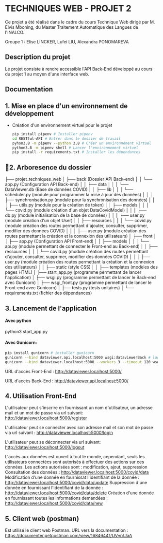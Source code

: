 # TECHNIQUES WEB - PROJET 2

Ce projet a été réalisé dans le cadre du cours Technique Web dirigé par M. Elvis Mboning, du Master Traitement Automatique des Langues de l'INALCO.

Groupe 1 : Elise LINCKER, Lufei LIU, Alexandra PONOMAREVA

## Description du projet

Le projet consiste à rendre accessible l'API Back-End développé au cours du projet 1 au moyen d'une interface web. 

## Documentation

## 1. Mise en place d'un environnement de développement

- Création d'un environnement virtuel pour le projet

  ```bash
  pip install pipenv # Installer pipenv
  cd RESTful-API # Entrer dans le dossier de travail
  pyhon3.8 -m pipenv --python 3.8 # Créer un environnement virtuel
  python3.8 -m pipenv shell # Lancer l'environnement virtuel
  pip install -r requirements.txt # Installer les dépendances
  ```

## 2. Arboresence du dossier

├── projet_techniques_web
│   ├── back (Dossier API Back-end)
│   │   └── app.py (Configuration API Back-end)
│   │   ├── data
│   │   │   └── DataViewer.db (Base de données COVID)
│   │   ├── lib
│   │   │   └── scheduler.py (module pour programmer la mise à jour des données)
│   │   │   ├── synchronisation.py (module pour la synchronisation des données)
│   │   │   ├── utils.py (module pour la création de token)
│   │   ├── models
│   │   │   └── covid.py (module création d'un objet DataCovidModel)
│   │   │   ├── db.py (module initialisation de la base de données)
│   │   │   ├── user.py (module création d'un objet User)
│   │   ├── resources
│   │   │   └── covid.py (module création des routes permettant d'ajouter, consulter, supprimer, modifier des données COVID)
│   │   │   ├── user.py (module création des routes permettant la création et la connexion des utilisateurs)
│   ├── front
│   │   ├── app.py  (Configuration API Front-end)
│   │   ├── models
│   │   │   └── api.py (module permettant de connecter le Front-end au Back-end)
│   │   ├── ressources
│   │   │   └── covid.py (module création des routes permettant d'ajouter, consulter, supprimer, modifier des données COVID)
│   │   │   ├── user.py (module création des routes permettant la création et la connexion des utilisateurs)
│   │   ├── static (style CSS)
│   │   ├── templates (modèles des pages HTML)
│   ├── start_app.py (programme permettant de lancer l'application)
│   ├── wsgi.py (programme permettant de lancer le Back-end avec Gunicorn)
│   ├── wsgi_front.py (programme permettant de lancer le Front-end avec Gunicorn)
│   ├── tests.py (tests unitaires)
│   └── requirements.txt (fichier des dépendances)

## 3. Lancement de l'application

#### Avec python

python3 start_app.py

#### Avec Gunicorn:

```bash
pip install gunicorn # installer gunicorn
gunicorn --bind dataviewer.api.localhost:5000 wsgi:dataviewerBack # lancer le Back-End sur gunicorn
gunicorn --bind dataviewer.localhost:5000 --workers 3 --timeout 120 wsgi_front:dataviewerFront # lancer le Front-End sur gunicorn
```

URL d'accès Front-End :
http://dataviewer.localhost:5000/

URL d'accès Back-End :
http://dataviewer.api.localhost:5000/



## 4. Utilisation Front-End

L'utilisateur peut s'inscrire en fournissant un nom d'utilisateur, un adresse mail et un mot de passe via url suivant:
http://dataviewer.localhost:5000/register

L'utilisateur peut se connecter avec son adresse mail et son mot de passe via url suivant :
http://dataviewer.localhost:5000/login

L'utilisateur peut se déconnecter via url suivant:
http://dataviewer.localhost:5000/logout

L'accès aux données est ouvert à tout le monde, cependant, seuls les utilisateurs connectécs sont autorisés à effectuer des actions sur ces données. Les actions autorisées sont : modification, ajout, suppression
Consultation des données : http://dataviewer.localhost:5000/covid/data
Modification d'une donnée en fournissat l'identifiant de la donnée : http://dataviewer.localhost:5000/covid/data/update
Suppression d'une donnée en fournissant l'identifiant de la donnée : http://dataviewer.localhost:5000/covid/data/delete
Création d'une donnée en fournissant toutes les informations demandées : http://dataviewer.localhost:5000/covid/data/new

## 5. Client web (postman)

Est utilisé le client web Postman. URL vers la documentation : https://documenter.getpostman.com/view/16846441/UVyn1JaA
